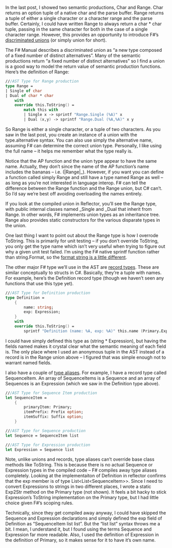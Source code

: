 In the last post, I showed two semantic productions, Char and Range.
Char returns an option tuple of a native char and the parse buffer.
Range returns a tuple of either a single character or a character range
and the parse buffer. Certainly, I could have written Range to always
return a char \* char tuple, passing in the same character for both in
the case of a single character range. However, this provides an
opportunity to introduce F\#’s [discriminated
unions](http://research.microsoft.com/fsharp/manual/quicktour.aspx#QuickTourDiscriminatedUnions)
(or simply union for short).

The F\# Manual describes a discriminated union as “a new type composed
of a fixed number of distinct alternatives”. Many of the semantic
productions return “a fixed number of distinct alternatives” so I find a
union is a good way to model the return value of semantic production
functions. Here’s the definition of Range:

``` fsharp
///AST Type for Range production
type Range =
| Single of char
| Dual of char * char
    with
    override this.ToString() =  
        match this with
        | Single x -> sprintf "Range.Single (%A)" x
        | Dual (x,y) -> sprintf "Range.Dual (%A,%A)" x y
```

So Range is either a single character, or a tuple of two characters. As
you saw in the last post, you create an instance of a union with the
type.alternative syntax. You can also use simply the alternative name,
assuming F\# can determine the correct union type. Personally, I like
using the full name – it helps me remember what the type really is.

Notice that the AP function and the union type appear to have the same
name. Actually, they don’t since the name of the AP function’s name
includes the bananas – i.e. (|Range|\_). However, if you want you can
define a function called simply Range and still have a type named Range
as well – as long as you’re not interested in language interop. F\# can
tell the difference between the Range function and the Range union, but
C\# can’t. So I’d say we’re best off avoiding overloading the names
entirely.

If you look at the compiled union in Reflector, you’ll see the Range
type, with public internal classes named \_Single and \_Dual that
inherit from Range. In other words, F\# implements union types as an
inheritance tree.  Range also provides static constructors for the
various disparate types in the union.

One last thing I want to point out about the Range type is how I
overrode ToString. This is primarily for unit testing – if you don’t
override ToString, you only get the type name which isn’t very useful
when trying to figure out why a given unit test failed. I’m using the
F\# native sprintf function rather than string.Format, so the [format
string is a little
different](http://research.microsoft.com/fsharp/manual/fslib/Microsoft.FSharp.Text.Printf.html).

The other major F\# type we’ll use in the AST are [record
types](http://research.microsoft.com/fsharp/manual/quicktour.aspx#QuickTourRecords).
These are similar conceptually to structs in C\#. Basically, they’re a
tuple with names. For example, here’s the Definition record type (though
we haven’t seen any functions that use this type yet).

``` fsharp
///AST Type for Definition production
type Definition =
    {  
        name: string;  
        exp: Expression;  
    }  
    with  
    override this.ToString() =
        sprintf "Definition (name: %A, exp: %A)" this.name (Primary.Exp2Str this.exp)
```

I could have simply defined this type as (string \* Expression), but
having the fields named makes it crystal clear what the semantic meaning
of each field is. The only place where I used an anonymous tuple in the
AST instead of a record is in the Range union above – I figured that was
simple enough not to warrant named fields.

I also have a couple of [type
aliases](http://research.microsoft.com/fsharp/manual/quicktour.aspx#QuickTourTypeAbbreviations).
For example, I have a record type called SequenceItem. An array of
SequenceItems is a Sequence and an array of Sequences is an Expression
(which we saw in the Definition type above).

``` fsharp
///AST Type for Sequence Item production
let SequenceItem =
    {  
        primaryItem: Primary;
        itemPrefix: Prefix option;
        itemSuffix: Suffix option;
    }

///AST Type for Sequence production
let Sequence = SequenceItem list

///AST Type for Expression production
let Expression = Sequence list
```

Note, unlike unions and records, type aliases can’t override base class
methods like ToString. This is because there is no actual Sequence or
Expression types in the compiled code – F\# compiles away type aliases
completely. Looking at the implementaiton of Definition in reflector
confirms that the exp member is of type List\<List\<SequenceItem\>\>.
Since I need to convert Expressions to strings in two different places,
I wrote a static Exp2Str method on the Primary type (not shown). It
feels a bit hacky to stick Expression’s ToString implementation on the
Primary type, but I had little choice given F\#’s scoping rules.

Technically, since they get compiled away anyway, I could have skipped
the Sequence and Expression declarations and simply defined the exp
field of Definition as “SequenceItem list list”. But the “list list”
syntax throws me a bit. I mean, I understand it, but I found using the
terms Sequence and Expression far more readable. Also, I used the
definition of Expression in the definition of Primary, so it makes sense
for it to have it’s own name.

